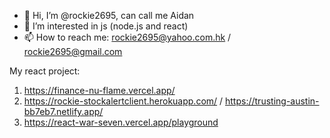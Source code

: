 - 👋 Hi, I’m @rockie2695, can call me Aidan
- 👀 I’m interested in js (node.js and react)
- 📫 How to reach me: rockie2695@yahoo.com.hk / rockie2695@gmail.com

My react project:
1. https://finance-nu-flame.vercel.app/
2. https://rockie-stockalertclient.herokuapp.com/ / https://trusting-austin-bb7eb7.netlify.app/
3. https://react-war-seven.vercel.app/playground
<!---
rockie2695/rockie2695 is a ✨ special ✨ repository because its `README.md` (this file) appears on your GitHub profile.
You can click the Preview link to take a look at your changes.
--->
